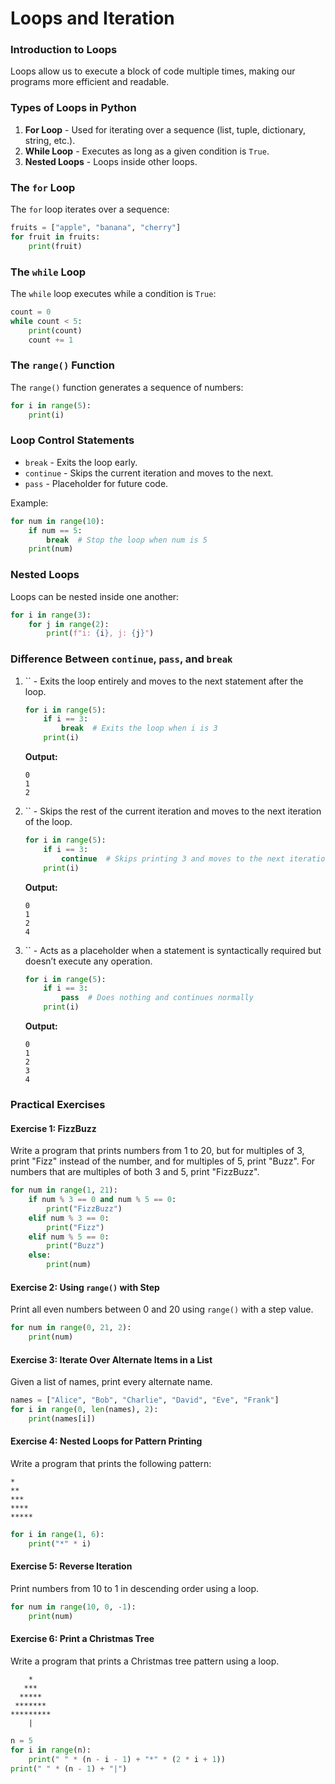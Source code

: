 # Loops and Iteration

### Introduction to Loops

Loops allow us to execute a block of code multiple times, making our programs more efficient and readable.

### Types of Loops in Python

1. **For Loop** - Used for iterating over a sequence (list, tuple, dictionary, string, etc.).
2. **While Loop** - Executes as long as a given condition is `True`.
3. **Nested Loops** - Loops inside other loops.

### The `for` Loop

The `for` loop iterates over a sequence:

```python
fruits = ["apple", "banana", "cherry"]
for fruit in fruits:
    print(fruit)
```

### The `while` Loop

The `while` loop executes while a condition is `True`:

```python
count = 0
while count < 5:
    print(count)
    count += 1
```

### The `range()` Function

The `range()` function generates a sequence of numbers:

```python
for i in range(5):
    print(i)
```

### Loop Control Statements

- `break` - Exits the loop early.
- `continue` - Skips the current iteration and moves to the next.
- `pass` - Placeholder for future code.

Example:

```python
for num in range(10):
    if num == 5:
        break  # Stop the loop when num is 5
    print(num)
```

### Nested Loops

Loops can be nested inside one another:

```python
for i in range(3):
    for j in range(2):
        print(f"i: {i}, j: {j}")
```

### Difference Between `continue`, `pass`, and `break`

1. `` - Exits the loop entirely and moves to the next statement after the loop.

   ```python
   for i in range(5):
       if i == 3:
           break  # Exits the loop when i is 3
       print(i)
   ```

   **Output:**

   ```
   0
   1
   2
   ```

2. `` - Skips the rest of the current iteration and moves to the next iteration of the loop.

   ```python
   for i in range(5):
       if i == 3:
           continue  # Skips printing 3 and moves to the next iteration
       print(i)
   ```

   **Output:**

   ```
   0
   1
   2
   4
   ```

3. `` - Acts as a placeholder when a statement is syntactically required but doesn’t execute any operation.

   ```python
   for i in range(5):
       if i == 3:
           pass  # Does nothing and continues normally
       print(i)
   ```

   **Output:**

   ```
   0
   1
   2
   3
   4
   ```

### Practical Exercises

#### Exercise 1: FizzBuzz

Write a program that prints numbers from 1 to 20, but for multiples of 3, print "Fizz" instead of the number, and for multiples of 5, print "Buzz". For numbers that are multiples of both 3 and 5, print "FizzBuzz".

```python
for num in range(1, 21):
    if num % 3 == 0 and num % 5 == 0:
        print("FizzBuzz")
    elif num % 3 == 0:
        print("Fizz")
    elif num % 5 == 0:
        print("Buzz")
    else:
        print(num)
```

#### Exercise 2: Using `range()` with Step

Print all even numbers between 0 and 20 using `range()` with a step value.

```python
for num in range(0, 21, 2):
    print(num)
```

#### Exercise 3: Iterate Over Alternate Items in a List

Given a list of names, print every alternate name.

```python
names = ["Alice", "Bob", "Charlie", "David", "Eve", "Frank"]
for i in range(0, len(names), 2):
    print(names[i])
```

#### Exercise 4: Nested Loops for Pattern Printing

Write a program that prints the following pattern:

```
*
**
***
****
*****
```

```python
for i in range(1, 6):
    print("*" * i)
```

#### Exercise 5: Reverse Iteration

Print numbers from 10 to 1 in descending order using a loop.

```python
for num in range(10, 0, -1):
    print(num)
```

#### Exercise 6: Print a Christmas Tree

Write a program that prints a Christmas tree pattern using a loop.
```
    *
   ***
  *****
 *******
*********
    |
```

```python
n = 5
for i in range(n):
    print(" " * (n - i - 1) + "*" * (2 * i + 1))
print(" " * (n - 1) + "|")
```
